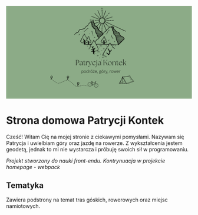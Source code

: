 ![image](img/PK.png)

# Strona domowa Patrycji Kontek

Cześć! Witam Cię na mojej stronie z ciekawymi pomysłami. Nazywam się Patrycja i uwielbiam góry oraz jazdę na rowerze. Z wykształcenia jestem geodetą, jednak to mi nie wystarcza i próbuję swoich sił w programowaniu.

*Projekt stworzony do nauki front-endu. Kontrynuacja w projekcie homepage - webpack*

## Tematyka

Zawiera podstrony na temat tras góskich, rowerowych oraz miejsc namiotowych.
